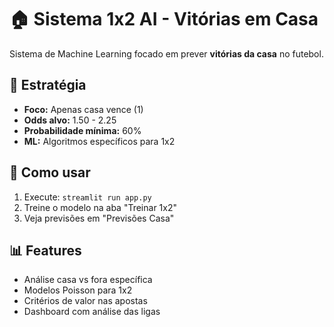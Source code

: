 # 🏠 Sistema 1x2 AI - Vitórias em Casa

Sistema de Machine Learning focado em prever **vitórias da casa** no futebol.

## 🎯 Estratégia
- **Foco:** Apenas casa vence (1)
- **Odds alvo:** 1.50 - 2.25
- **Probabilidade mínima:** 60%
- **ML:** Algoritmos específicos para 1x2

## 🚀 Como usar
1. Execute: `streamlit run app.py`
2. Treine o modelo na aba "Treinar 1x2"
3. Veja previsões em "Previsões Casa"

## 📊 Features
- Análise casa vs fora específica
- Modelos Poisson para 1x2
- Critérios de valor nas apostas
- Dashboard com análise das ligas
